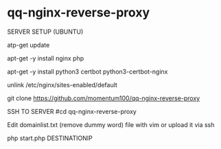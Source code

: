 # qq-nginx-reverse-proxy

SERVER SETUP (UBUNTU)

atp-get update

apt-get -y install nginx php 

apt-get -y install python3 certbot python3-certbot-nginx 

unlink /etc/nginx/sites-enabled/default

git clone https://github.com/momentum100/qq-nginx-reverse-proxy


SSH TO SERVER
#cd qq-nginx-reverse-proxy

Edit domainlist.txt (remove dummy word) file with vim or upload it via ssh

php start.php DESTINATIONIP

